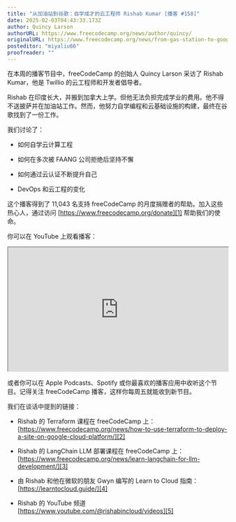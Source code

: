 ```yaml
---
title: "从加油站到谷歌：自学成才的云工程师 Rishab Kumar [播客 #158]"
date: 2025-02-03T04:43:33.173Z
author: Quincy Larson
authorURL: https://www.freecodecamp.org/news/author/quincy/
originalURL: https://www.freecodecamp.org/news/from-gas-station-to-google-self-taught-cloud-engineer-rishab-kumar-podcast-158/
posteditor: "miyaliu66"
proofreader: ""
---
```


在本周的播客节目中，freeCodeCamp 的创始人 Quincy Larson 采访了 Rishab Kumar，他是 Twillio 的云工程师和开发者倡导者。

<!-- more -->

Rishab 在印度长大，并搬到加拿大上学。但他无法负担完成学业的费用。他不得不送披萨并在加油站工作。然而，他努力自学编程和云基础设施的构建，最终在谷歌找到了一份工作。

我们讨论了：

- 如何自学云计算工程

- 如何在多次被 FAANG 公司拒绝后坚持不懈

- 如何通过云认证不断提升自己

- DevOps 和云工程的变化

这个播客得到了 11,043 名支持 freeCodeCamp 的月度捐赠者的帮助。加入这些热心人，通过访问 [https://www.freecodecamp.org/donate][1] 帮助我们的使命。

你可以在 YouTube 上观看播客：

<iframe width="560" height="315" src="https://www.youtube.com/embed/8JLtPIhQduU" style="aspect-ratio: 16 / 9; width: 100%; height: auto;" title="YouTube 视频播放器" allow="accelerometer; autoplay; clipboard-write; encrypted-media; gyroscope; picture-in-picture; web-share" referrerpolicy="strict-origin-when-cross-origin" allowfullscreen="" loading="lazy"></iframe>

或者你可以在 Apple Podcasts、Spotify 或你最喜欢的播客应用中收听这个节目。记得关注 freeCodeCamp 播客，这样你每周五就能收到新节目。

我们在谈话中提到的链接：

- Rishab 的 Terraform 课程在 freeCodeCamp 上：[https://www.freecodecamp.org/news/how-to-use-terraform-to-deploy-a-site-on-google-cloud-platform/][2]

- Rishab 的 LangChain LLM 部署课程在 freeCodeCamp 上：[https://www.freecodecamp.org/news/learn-langchain-for-llm-development/][3]

- 由 Rishab 和他在微软的朋友 Gwyn 编写的 Learn to Cloud 指南：[https://learntocloud.guide/][4]

- Rishab 的 YouTube 频道 [https://www.youtube.com/@rishabincloud/videos][5]

[1]: https://www.freecodecamp.org/donate
[2]: https://www.freecodecamp.org/news/how-to-use-terraform-to-deploy-a-site-on-google-cloud-platform/
[3]: https://www.freecodecamp.org/news/learn-langchain-for-llm-development/
[4]: https://learntocloud.guide/
[5]: https://www.youtube.com/@rishabincloud/videos

